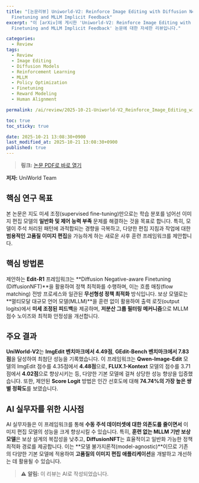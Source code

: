 ```yaml
---
title: "[논문리뷰] Uniworld-V2: Reinforce Image Editing with Diffusion Negative-aware
  Finetuning and MLLM Implicit Feedback"
excerpt: "이 [arXiv]에 게시한 'Uniworld-V2: Reinforce Image Editing with Diffusion Negative-aware
  Finetuning and MLLM Implicit Feedback' 논문에 대한 자세한 리뷰입니다."

categories:
  - Review
tags:
  - Review
  - Image Editing
  - Diffusion Models
  - Reinforcement Learning
  - MLLM
  - Policy Optimization
  - Finetuning
  - Reward Modeling
  - Human Alignment

permalink: /ai/review/2025-10-21-Uniworld-V2_Reinforce_Image_Editing_with_Diffusion_Negative-aware_Finetuning_and_MLLM_Implicit_Feedback/

toc: true
toc_sticky: true

date: 2025-10-21 13:08:30+0900
last_modified_at: 2025-10-21 13:08:30+0900
published: true
---
```

> **링크:** [논문 PDF로 바로 열기](https://arxiv.org/abs/2510.16888)

**저자:** UniWorld Team



## 핵심 연구 목표
본 논문은 지도 미세 조정(supervised fine-tuning)만으로는 학습 분포를 넘어선 이미지 편집 모델의 **일반화 및 제어 능력 부족** 문제를 해결하는 것을 목표로 합니다. 특히, 모델이 주석 처리된 패턴에 과적합되는 경향을 극복하고, 다양한 편집 지침과 작업에 대한 **범용적인 고품질 이미지 편집**을 가능하게 하는 새로운 사후 훈련 프레임워크를 제안합니다.

## 핵심 방법론
제안하는 **Edit-R1** 프레임워크는 **Diffusion Negative-aware Finetuning (DiffusionNFT)**을 활용하여 정책 최적화를 수행하며, 이는 흐름 매칭(flow matching) 전방 프로세스와 일관된 **무선형성 정책 최적화** 방식입니다. 보상 모델로는 **멀티모달 대규모 언어 모델(MLLM)**을 훈련 없이 활용하여 출력 로짓(output logits)에서 **미세 조정된 피드백**을 제공하며, **저분산 그룹 필터링 메커니즘**으로 MLLM 점수 노이즈와 최적화 안정성을 개선합니다.

## 주요 결과
**UniWorld-V2**는 **ImgEdit 벤치마크에서 4.49점**, **GEdit-Bench 벤치마크에서 7.83점**을 달성하여 최첨단 성능을 기록했습니다. 이 프레임워크는 **Qwen-Image-Edit** 모델의 ImgEdit 점수를 4.35점에서 **4.48점**으로, **FLUX.1-Kontext** 모델의 점수를 3.71점에서 **4.02점**으로 향상시키는 등, 다양한 기본 모델에 걸쳐 상당한 성능 향상을 입증했습니다. 또한, 제안된 **Score Logit** 방법은 인간 선호도에 대해 **74.74%의 가장 높은 쌍별 정확도**를 보였습니다.

## AI 실무자를 위한 시사점
AI 실무자들은 이 프레임워크를 통해 **수동 주석 데이터셋에 대한 의존도를 줄이면서** 이미지 편집 모델의 성능을 크게 향상시킬 수 있습니다. 특히, **훈련 없는 MLLM 기반 보상 모델**은 보상 설계의 복잡성을 낮추고, **DiffusionNFT**는 효율적이고 일반화 가능한 정책 최적화 경로를 제공합니다. 이는 **모델 불가지론적(model-agnostic)**이므로 기존의 다양한 기본 모델에 적용하여 **고품질의 이미지 편집 애플리케이션**을 개발하고 개선하는 데 활용될 수 있습니다.

> ⚠️ **알림:** 이 리뷰는 AI로 작성되었습니다.